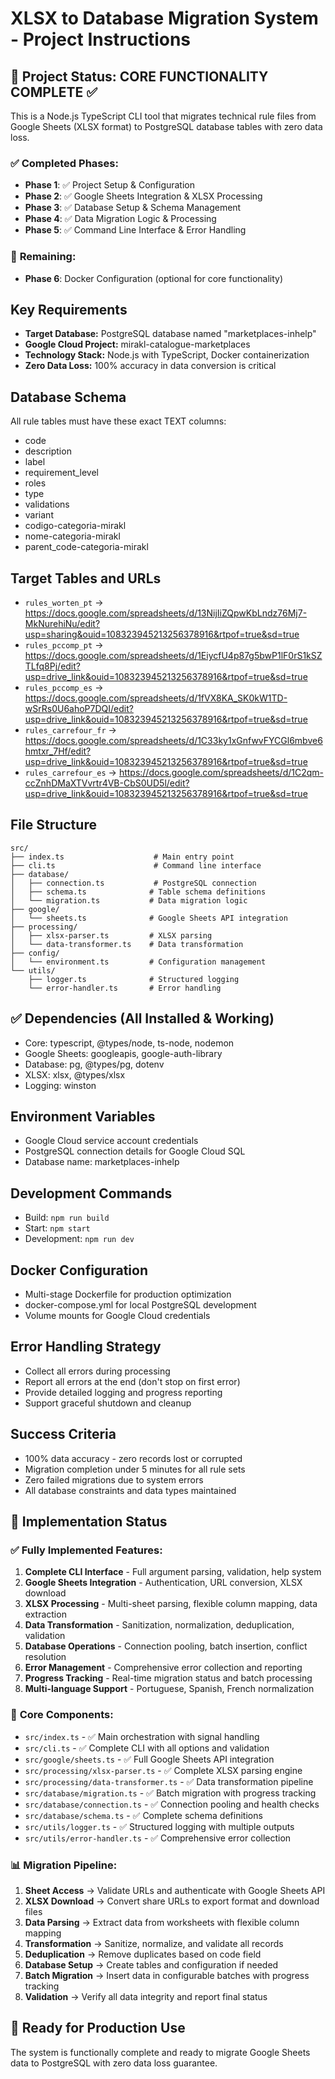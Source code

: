 # XLSX to Database Migration System - Project Instructions

## 🎯 Project Status: **CORE FUNCTIONALITY COMPLETE** ✅

This is a Node.js TypeScript CLI tool that migrates technical rule files from Google Sheets (XLSX format) to PostgreSQL database tables with zero data loss.

### ✅ **Completed Phases:**
- **Phase 1**: ✅ Project Setup & Configuration 
- **Phase 2**: ✅ Google Sheets Integration & XLSX Processing
- **Phase 3**: ✅ Database Setup & Schema Management
- **Phase 4**: ✅ Data Migration Logic & Processing  
- **Phase 5**: ✅ Command Line Interface & Error Handling

### 🔄 **Remaining:** 
- **Phase 6**: Docker Configuration (optional for core functionality)

## Key Requirements
- **Target Database:** PostgreSQL database named "marketplaces-inhelp"
- **Google Cloud Project:** mirakl-catalogue-marketplaces
- **Technology Stack:** Node.js with TypeScript, Docker containerization
- **Zero Data Loss:** 100% accuracy in data conversion is critical

## Database Schema
All rule tables must have these exact TEXT columns:
- code
- description
- label
- requirement_level
- roles
- type
- validations
- variant
- codigo-categoria-mirakl
- nome-categoria-mirakl
- parent_code-categoria-mirakl

## Target Tables and URLs
- `rules_worten_pt` → https://docs.google.com/spreadsheets/d/13NijIiZQpwKbLndz76Mj7-MkNurehiNu/edit?usp=sharing&ouid=108323945213256378916&rtpof=true&sd=true
- `rules_pccomp_pt` → https://docs.google.com/spreadsheets/d/1EiycfU4p87g5bwP1lF0rS1kSZTLfq8Pj/edit?usp=drive_link&ouid=108323945213256378916&rtpof=true&sd=true
- `rules_pccomp_es` → https://docs.google.com/spreadsheets/d/1fVX8KA_SK0kW1TD-wSrRs0U6ahoP7DQI/edit?usp=drive_link&ouid=108323945213256378916&rtpof=true&sd=true
- `rules_carrefour_fr` → https://docs.google.com/spreadsheets/d/1C33ky1xGnfwvFYCGl6mbve6hmtxr_7Hf/edit?usp=drive_link&ouid=108323945213256378916&rtpof=true&sd=true
- `rules_carrefour_es` → https://docs.google.com/spreadsheets/d/1C2qm-ccZnhDMaXTVvrtr4VB-CbS0UD5l/edit?usp=drive_link&ouid=108323945213256378916&rtpof=true&sd=true

## File Structure
```
src/
├── index.ts                    # Main entry point
├── cli.ts                      # Command line interface
├── database/
│   ├── connection.ts           # PostgreSQL connection
│   ├── schema.ts              # Table schema definitions
│   └── migration.ts           # Data migration logic
├── google/
│   └── sheets.ts              # Google Sheets API integration
├── processing/
│   ├── xlsx-parser.ts         # XLSX parsing
│   └── data-transformer.ts    # Data transformation
├── config/
│   └── environment.ts         # Configuration management
└── utils/
    ├── logger.ts              # Structured logging
    └── error-handler.ts       # Error handling
```

## ✅ Dependencies (All Installed & Working)
- Core: typescript, @types/node, ts-node, nodemon
- Google Sheets: googleapis, google-auth-library
- Database: pg, @types/pg, dotenv
- XLSX: xlsx, @types/xlsx
- Logging: winston

## Environment Variables
- Google Cloud service account credentials
- PostgreSQL connection details for Google Cloud SQL
- Database name: marketplaces-inhelp

## Development Commands
- Build: `npm run build`
- Start: `npm start`
- Development: `npm run dev`

## Docker Configuration
- Multi-stage Dockerfile for production optimization
- docker-compose.yml for local PostgreSQL development
- Volume mounts for Google Cloud credentials

## Error Handling Strategy
- Collect all errors during processing
- Report all errors at the end (don't stop on first error)
- Provide detailed logging and progress reporting
- Support graceful shutdown and cleanup

## Success Criteria
- 100% data accuracy - zero records lost or corrupted
- Migration completion under 5 minutes for all rule sets
- Zero failed migrations due to system errors
- All database constraints and data types maintained

## 🚀 **Implementation Status**

### ✅ **Fully Implemented Features:**
1. **Complete CLI Interface** - Full argument parsing, validation, help system
2. **Google Sheets Integration** - Authentication, URL conversion, XLSX download
3. **XLSX Processing** - Multi-sheet parsing, flexible column mapping, data extraction
4. **Data Transformation** - Sanitization, normalization, deduplication, validation
5. **Database Operations** - Connection pooling, batch insertion, conflict resolution
6. **Error Management** - Comprehensive error collection and reporting
7. **Progress Tracking** - Real-time migration status and batch processing
8. **Multi-language Support** - Portuguese, Spanish, French normalization

### 🔧 **Core Components:**
- `src/index.ts` - ✅ Main orchestration with signal handling
- `src/cli.ts` - ✅ Complete CLI with all options and validation  
- `src/google/sheets.ts` - ✅ Full Google Sheets API integration
- `src/processing/xlsx-parser.ts` - ✅ Complete XLSX parsing engine
- `src/processing/data-transformer.ts` - ✅ Data transformation pipeline
- `src/database/migration.ts` - ✅ Batch migration with progress tracking
- `src/database/connection.ts` - ✅ Connection pooling and health checks
- `src/database/schema.ts` - ✅ Complete schema definitions
- `src/utils/logger.ts` - ✅ Structured logging with multiple outputs
- `src/utils/error-handler.ts` - ✅ Comprehensive error collection

### 📊 **Migration Pipeline:**
1. **Sheet Access** → Validate URLs and authenticate with Google Sheets API
2. **XLSX Download** → Convert share URLs to export format and download files
3. **Data Parsing** → Extract data from worksheets with flexible column mapping
4. **Transformation** → Sanitize, normalize, and validate all records
5. **Deduplication** → Remove duplicates based on code field
6. **Database Setup** → Create tables and configuration if needed
7. **Batch Migration** → Insert data in configurable batches with progress tracking
8. **Validation** → Verify all data integrity and report final status

## 🎯 **Ready for Production Use**
The system is functionally complete and ready to migrate Google Sheets data to PostgreSQL with zero data loss guarantee.